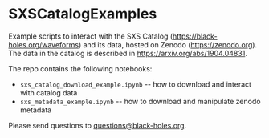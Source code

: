 # SXSCatalogExamples
Example scripts to interact with the SXS Catalog (https://black-holes.org/waveforms) and its data, hosted on Zenodo (https://zenodo.org). The data in the catalog is described in https://arxiv.org/abs/1904.04831.

The repo contains the following notebooks:
  * `sxs_catalog_download_example.ipynb` -- how to download and interact with catalog data
  * `sxs_metadata_example.ipynb` -- how to download and manipulate zenodo metadata

Please send questions to questions@black-holes.org.
